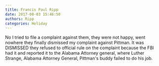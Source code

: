 ```yaml
---
title: Francis Paul Ripp
date: 2017-08-03 15:46:50
authors: Ripp
categories: Holiday
---
```


 No I tried to file a complaint against them, they were not happy, went nowhere they finally dismissed my complaint against Pittman. It was DISMISSED they refused to official rule on the complaint because the FBI had it and reported it to the Alabama Attorney general, where Luther Strange, Alabama Attorney General, Pittman's buddy failed to do his job.